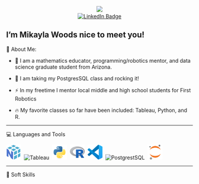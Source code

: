 <div id="header" align="center">
  <img src="https://media.giphy.com/media/h408T6Y5GfmXBKW62l/giphy.gif" width="300"/>
</div>
<div id="badges" align = "center">
  <a href="https://linkedin.com/in/mikaylaxwoods">
    <img src="https://img.shields.io/badge/LinkedIn-blue?style=for-the-badge&logo=linkedin&logoColor=white" alt="LinkedIn Badge"/>
  </a>
</div>

I’m Mikayla Woods nice to meet you! 
--- 
:cactus: About Me:

- 🤖 I am a mathematics educator, programming/robotics mentor, and data science graduate student from Arizona. 

- 🌱 I am taking my PostgresSQL class and rocking it!
- ⚡ In my freetime I mentor local middle and high school students for First Robotics
- 🔥 My favorite classes so far have been included: Tableau, Python, and R. 

---
💻 Languages and Tools
<div>
  <img src="https://github.com/devicons/devicon/blob/master/icons/numpy/numpy-original.svg" title="Numpy" alt="Numpy" width="40" height="40"/>&nbsp;
  <img src="https://www.svgrepo.com/show/354428/tableau-icon.svg" title="Tableau" alt="Tableau" width="40" height="40"/>&nbsp;
  <img src="https://github.com/devicons/devicon/blob/master/icons/python/python-original.svg" title="Python" alt="Python" width="40" height="40"/>&nbsp;
  <img src="https://github.com/devicons/devicon/blob/master/icons/r/r-original.svg" title="R" alt="R" width="40" height="40"/>&nbsp;
  <img src="https://github.com/devicons/devicon/blob/master/icons/vscode/vscode-original.svg" title="VSCode" alt="VSCode" width="40" height="40"/>&nbsp;
  <img src="https://upload.wikimedia.org/wikipedia/commons/thumb/2/29/Postgresql_elephant.svg/993px-Postgresql_elephant.svg.png" title="PostgresSQL" alt="PostgrestSQL" width="40" height="40"/>&nbsp;
  <img src="https://github.com/devicons/devicon/blob/master/icons/jupyter/jupyter-original.svg" title="Jupyter" alt="Jupyter" width="40" height="40"/>
</div>

---
📝 Soft Skills

<!---
mikayla-woods/mikayla-woods is a ✨ special ✨ repository because its `README.md` (this file) appears on your GitHub profile.
You can click the Preview link to take a look at your changes.
--->
